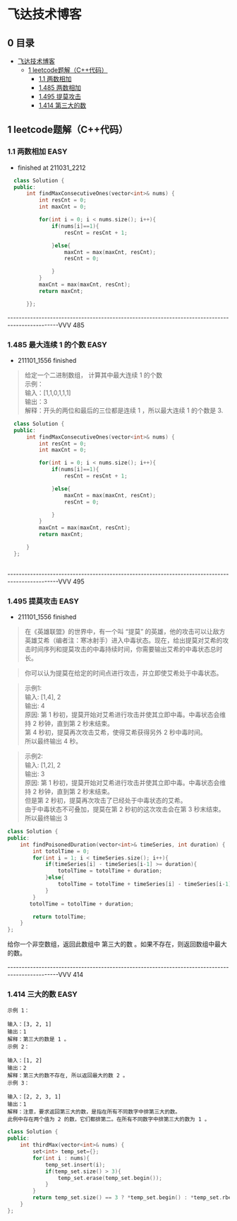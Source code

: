 # 飞达技术博客

## 0 目录

- [飞达技术博客](#------)
  * [1 leetcode题解（C++代码）](#1)
    + [1.1 两数相加](#1_1) 
    + [1.485 两数相加](#1_485) 
    + [1.495 提莫攻击](#1_495) 
    + [1.414 第三大的数](#1_414) 
## 1 leetcode题解（C++代码）<span id="1"></span>

### 1.1 两数相加 EASY<span id="1_1"></span>
- finished at 211031_2212

~~~c++ 
  class Solution {
  public:
      int findMaxConsecutiveOnes(vector<int>& nums) {
          int resCnt = 0; 
          int maxCnt = 0;

          for(int i = 0; i < nums.size(); i++){
              if(nums[i]==1){
                  resCnt = resCnt + 1;

              }else{
                  maxCnt = max(maxCnt, resCnt);
                  resCnt = 0;

              }
          }
          maxCnt = max(maxCnt, resCnt);
          return maxCnt;

      }};

~~~


------------------------------------------------------------------------------------------------VVV 485
### 1.485 最大连续 1 的个数 EASY <span id="1_485"></span>
- 211101_1556 finished
> 给定一个二进制数组， 计算其中最大连续 1 的个数  
> 示例：  
> 输入：[1,1,0,1,1,1]  
> 输出：3  
> 解释：开头的两位和最后的三位都是连续 1 ，所以最大连续 1 的个数是 3.  

~~~c++
  class Solution {
  public:
      int findMaxConsecutiveOnes(vector<int>& nums) {
          int resCnt = 0; 
          int maxCnt = 0;

          for(int i = 0; i < nums.size(); i++){
              if(nums[i]==1){
                  resCnt = resCnt + 1;

              }else{
                  maxCnt = max(maxCnt, resCnt);
                  resCnt = 0;

              }
          }
          maxCnt = max(maxCnt, resCnt);
          return maxCnt;

      }
  };
  
~~~

------------------------------------------------------------------------------------------------VVV 495
### 1.495 提莫攻击 EASY <span id="1_495"></span>
- 211101_1556 finished
>在《英雄联盟》的世界中，有一个叫 “提莫” 的英雄，他的攻击可以让敌方英雄艾希（编者注：寒冰射手）进入中毒状态。现在，给出提莫对艾希的攻击时间序列和提莫攻击的中毒持续时间，你需要输出艾希的中毒状态总时长。  

>你可以认为提莫在给定的时间点进行攻击，并立即使艾希处于中毒状态。  

>示例1:  
>输入: [1,4], 2  
>输出: 4  
>原因: 第 1 秒初，提莫开始对艾希进行攻击并使其立即中毒。中毒状态会维持 2 秒钟，直到第 2 秒末结束。  
>第 4 秒初，提莫再次攻击艾希，使得艾希获得另外 2 秒中毒时间。  
>所以最终输出 4 秒。  
   
>示例2:    
>输入: [1,2], 2  
>输出: 3  
>原因: 第 1 秒初，提莫开始对艾希进行攻击并使其立即中毒。中毒状态会维持 2 秒钟，直到第 2 秒末结束。  
>但是第 2 秒初，提莫再次攻击了已经处于中毒状态的艾希。  
>由于中毒状态不可叠加，提莫在第 2 秒初的这次攻击会在第 3 秒末结束。  
>所以最终输出 3   

~~~c++
class Solution {
public:
    int findPoisonedDuration(vector<int>& timeSeries, int duration) {
        int totolTime = 0;
        for(int i = 1; i < timeSeries.size(); i++){
            if(timeSeries[i] - timeSeries[i-1] >= duration){
                totolTime = totolTime + duration;
            }else{
                totolTime = totolTime + timeSeries[i] - timeSeries[i-1] ;
            }
        }
       totolTime = totolTime + duration;

        return totolTime;
    }
};
~~~

给你一个非空数组，返回此数组中 第三大的数 。如果不存在，则返回数组中最大的数。

------------------------------------------------------------------------------------------------VVV 414
### 1.414 三大的数 EASY <span id="1_414"></span>
~~~
示例 1：

输入：[3, 2, 1]
输出：1
解释：第三大的数是 1 。
示例 2：

输入：[1, 2]
输出：2
解释：第三大的数不存在, 所以返回最大的数 2 。
示例 3：

输入：[2, 2, 3, 1]
输出：1
解释：注意，要求返回第三大的数，是指在所有不同数字中排第三大的数。
此例中存在两个值为 2 的数，它们都排第二。在所有不同数字中排第三大的数为 1 。
~~~
 
~~~c++
class Solution {
public:
    int thirdMax(vector<int>& nums) {
        set<int> temp_set={};
        for(int i : nums){
            temp_set.insert(i);
            if(temp_set.size() > 3){
                temp_set.erase(temp_set.begin());
            }
        }
        return temp_set.size() == 3 ? *temp_set.begin() : *temp_set.rbegin();
    }   
};
~~~

